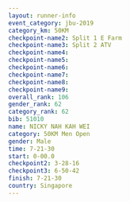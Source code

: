 ```yaml
---
layout: runner-info 
event_category: jbu-2019 
category_km: 50KM 
checkpoint-name2: Split 1 E Farm 
checkpoint-name3: Split 2 ATV 
checkpoint-name4: 
checkpoint-name5: 
checkpoint-name6: 
checkpoint-name7: 
checkpoint-name8: 
checkpoint-name9: 
overall_rank: 106
gender_rank: 62
category_rank: 62
bib: 51010
name: NICKY NAH KAH WEI
category: 50KM Men Open
gender: Male
time: 7-21-30
start: 0-00.0
checkpoint2: 3-28-16
checkpoint3: 6-50-42
finish: 7-21-30
country: Singapore
---
```

